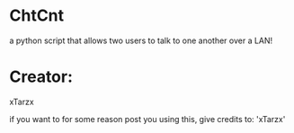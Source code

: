 # ChtCnt
a python script that allows two users to talk to one another over a LAN!

# Creator:
xTarzx

if you want to for some reason post you using this, give credits to: 'xTarzx'
